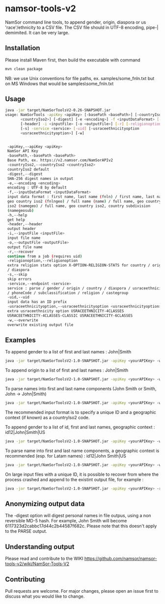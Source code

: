 # namsor-tools-v2
NamSor command line tools, to append gender, origin, diaspora or us 'race'/ethnicity to a CSV file. The CSV file should in UTF-8 encoding, pipe-| demimited. It can be very large. 

## Installation

Please install Maven first, then build the executable with command
```bash
mvn clean package
```
NB: we use Unix conventions for file paths, ex. samples/some_fnln.txt but on MS Windows that would be samples\some_fnln.txt

## Usage

```bash
java -jar target/NamSorToolsV2-0.26-SNAPSHOT.jar
usage: NamSorTools -apiKey <apiKey> [-basePath <basePath>] [-countryIso2
       <countryIso2>] [-digest] [-e <encoding>] -f <inputDataFormat> [-h]
       [-header] -i <inputFile> [-o <outputFile>] [-r] [-religionoption]
       [-s] -service <service> [-uid] [-usraceethnicityoption
       <usraceethnicityoption>] [-w]

       
 -apiKey,--apiKey <apiKey>
 NamSor API Key
 -basePath,--basePath <basePath>
 Base Path, ex. https://v2.namsor.com/NamSorAPIv2
 -countryIso2,--countryIso2 <countryIso2>
 countryIso2 default
 -digest,--digest
 SHA-256 digest names in output
 -e,--encoding <encoding>
 encoding : UTF-8 by default
 -f,--inputDataFormat <inputDataFormat>
 input data format : first name, last name (fnln) / first name, last name,
 geo country iso2 (fnlngeo) / full name (name) / full name, geo country
 iso2 (namegeo) / full name, geo country iso2, country subdivision
 (namegeosub)
 -h,--help
 get help
 -header,--header
 output header
 -i,--inputFile <inputFile>
 input file name
 -o,--outputFile <outputFile>
 output file name
 -r,--recover
 continue from a job (requires uid)
 -religionoption,--religionoption
 extra religion stats option X-OPTION-RELIGION-STATS for country / origin
 / diaspora
 -s,--skip
 skip errors
 -service,--endpoint <service>
 service : parse / gender / origin / country / diaspora / usraceethnicity
 / phoneCode / subclassification / religion / castegroup
 -uid,--uid
 input data has an ID prefix
 -usraceethnicityoption,--usraceethnicityoption <usraceethnicityoption>
 extra usraceethnicity option USRACEETHNICITY-4CLASSES
 USRACEETHNICITY-4CLASSES-CLASSIC USRACEETHNICITY-6CLASSES
 -w,--overwrite
 overwrite existing output file
```

## Examples

To append gender to a list of first and last names : John|Smith

```bash
java -jar target/NamSorToolsV2-1.0-SNAPSHOT.jar -apiKey <yourAPIKey> -w -header -f fnln -i samples/some_fnln.txt -service gender
```

To append origin to a list of first and last names : John|Smith

```bash
java -jar target/NamSorToolsV2-1.0-SNAPSHOT.jar -apiKey <yourAPIKey> -w -header -f fnln -i samples/some_fnln.txt -service origin
```

To parse names into first and last name components (John Smith or Smith, John -> John|Smith)

```bash
java -jar target/NamSorToolsV2-1.0-SNAPSHOT.jar -apiKey <yourAPIKey> -w -header -f name -i samples/some_name.txt -service parse
```

The recommended input format is to specify a unique ID and a geographic context (if known) as a countryIso2 code. 

To append gender to a list of id, first and last names, geographic context : id12|John|Smith|US

```bash
java -jar target/NamSorToolsV2-1.0-SNAPSHOT.jar -apiKey <yourAPIKey> -w -header -uid -f fnlngeo -i samples/some_idfnlngeo.txt -service gender
```
To parse name into first and last name components, a geographic context is recommended (esp. for Latam names) : id12|John Smith|US

```bash
java -jar target/NamSorToolsV2-1.0-SNAPSHOT.jar -apiKey <yourAPIKey> -w -header -uid -f namegeo -i samples/some_idnamegeo.txt -service parse
```
On large input files with a unique ID, it is possible to recover from where the process crashed and append to the existint output file, for example :

```bash
java -jar target/NamSorToolsV2-1.0-SNAPSHOT.jar -apiKey <yourAPIKey> -r -header -uid -f fnlngeo -i samples/some_idfnlngeo.txt -service gender
```
## Anonymizing output data
The -digest option will digest personal names in file outpus, using a non reversible MD-5 hash. For example, John Smith will become 6117323d2cabbc17d44c2b44587f682c.
Please note that this doesn't apply to the PARSE output. 

## Understanding output
Please read and contribute to the WIKI
https://github.com/namsor/namsor-tools-v2/wiki/NamSor-Tools-V2

## Contributing
Pull requests are welcome. For major changes, please open an issue first to discuss what you would like to change.



